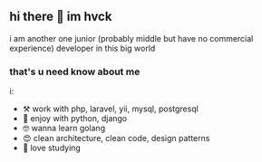 ## hi there 👋 im hvck
i am another one junior (probably middle but have no commercial experience) developer in this big world

<!--
**hvckxm/hvckxm** is a ✨ _special_ ✨ repository because its `README.md` (this file) appears on your GitHub profile.

Here are some ideas to get you started:

- 🔭 I’m currently working on ...
- 🌱 I’m currently learning ...
- 👯 I’m looking to collaborate on ...
- 🤔 I’m looking for help with ...
- 💬 Ask me about ...
- 📫 How to reach me: ...
- 😄 Pronouns: ...
- ⚡ Fun fact: ...
-->
### that's u need know about me
i:
- ⚒   work with php, laravel, yii, mysql, postgresql
- 🌚  enjoy with python, django
- 🤓  wanna learn golang
- 😍  clean architecture, clean code, design patterns
- 🥰  love studying








